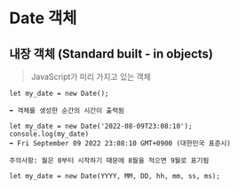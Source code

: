 # Date 객체

## 내장 객체 (Standard built - in objects)

>JavaScript가 미리 가지고 있는 객체

```
let my_date = new Date();

➡️ 객체를 생성한 순간의 시간이 출력됨
```

```
let my_date = new Date('2022-08-09T23:08:10');
console.log(my_date)
➡️ Fri September 09 2022 23:08:10 GMT+0900 (대한민국 표준시)

주의사항: 월은 0부터 시작하기 때문에 8월을 적으면 9월로 표기됨
```

```
let my_date = new Date(YYYY, MM, DD, hh, mm, ss, ms);
```
